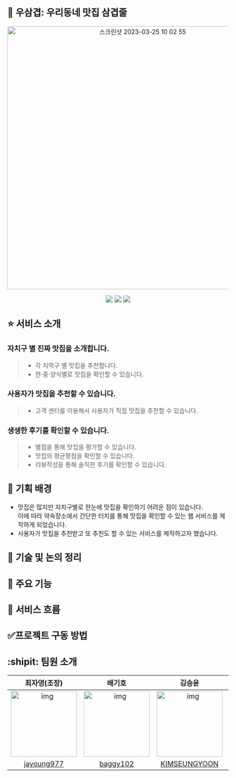 ## :dart: 우삼겹: 우리동네 맛집 삼겹줄
<p align='center'>
<img width="600" alt="스크린샷 2023-03-25 10 02 55" src="https://user-images.githubusercontent.com/61008837/227673600-70a5ac8b-8d7d-4507-b36a-108fe140d386.png">


</p>

<p align='center'>
    <img src="https://img.shields.io/badge/EJS-962300?style=flat-square&logo=ejs&logoColor=white"/>
    <img src="https://img.shields.io/badge/CSS3-1572B6?style=flat-square&logo=css3&logoColor=white"/>
    <img src="https://img.shields.io/badge/JavaScript-F7DF1E?style=flat-square&logo=javascript&logoColor=black"/>
 
</p>

## :star: 서비스 소개  
### 자치구 별 진짜 맛집을 소개합니다.
> - 각 지역구 별 맛집을 추천합니다.
> - 한·중·양식별로 맛집을 확인할 수 있습니다.
### 사용자가 맛집을 추천할 수 있습니다.
> - 고객 센터를 이용해서 사용자가 직접 맛집을 추천할 수 있습니다.
### 생생한 후기를 확인할 수 있습니다.
> - 별점을 통해 맛집을 평가할 수 있습니다.
> - 맛집의 평균평점을 확인할 수 있습니다.
> - 리뷰작성을 통해 솔직한 후기를 확인할 수 있습니다.



## :mag_right: 기획 배경
- 맛집은 많지만 자치구별로 한눈에 맛집을 확인하기 어려운 점이 있습니다. </br>
이에 따라 약속장소에서 간단한 터치를 통해 맛집을 확인할 수 있는 웹 서비스를 제작하게 되었습니다. 
- 사용자가 맛집을 추천받고 또 추천도 할 수 있는 서비스를 제작하고자 했습니다.


## :speech_balloon: 기술 및 논의 정리

## :open_file_folder: 주요 기능

## :arrows_counterclockwise: 서비스 흐름

## :white_check_mark:프로젝트 구동 방법

## :shipit: 팀원 소개

|                                                       최자영(조장)                                                       |                                                                         배기호                                                                         |                                                       김승윤                                                       |                                                       구교민                                                       |
| :---------------------------------------------------------------------------------------------------------------------: | :---------------------------------------------------------------------------------------------------------------------------------------------------------: | :---------------------------------------------------------------------------------------------------------------------: | :---------------------------------------------------------------------------------------------------------------------: |
| <img src="https://lh3.googleusercontent.com/fife/AMPSemc2lv9cqdwRvLl4k0k68NN8OL4MZmSTGFw_yhSxHrS7-eUoeqClgg1ZoI_NPvjbkOSsBwgYdMltcbGjbDvrzBolTY2FqPFx93mq9YsMOJZCtPl5RdzJX_MEpgTanpuhIVQ2Oiwk3XlRUKC1f4ZaFSvs3ehU7nts8mbWeZr_YGAdZ2QmsOi9jMUkykHhm93D8GhrVsLtAcL4qZx0sc-ojjyCEqJ9CUzLqIcCsJnTIfDGuGK_QeE7u9pSqKjqRWiXp2tix26OANfIQNudZKEwFc4UePl6cp3v1JJLCxRtN1-JsDSLXGqUQ8vTCRylKQUiN6IGR3Y5Vv_aPXDkODlBJ3oBIUvc2Yc-yiAnZdfQyi6QYjp5FEt0dPysvqVZ54n66YokoVQ_qnLfXo28Ldb3gtO5zeDUQIoFD3BsMSt1qsSVREnZLrq6XMAcxIh-xDeL-HI1fI91vkKRRstCkReTH8wzVuyC2BptO8nLjlM0lgMNLYMaQ6gyyUBCkx3IMuOgydFp26LzaYGt_APbI2zbT5k-F2gUtfO2Ew3AptSkbH-awTkwUrwARYzHGJJ18AROun80A5mjp9Fs6MxhQe_367hI7rHFbiN0Vt__dKi-omDqEAaPLD3Zd56T4DiQjg7iVZps9xY6fesV83_4OLt83wrWyDM9dCPRjQJ_xHr0QPV95-TVpmDfdIU219ZYVd9JkN61cvk_vBHvHA8q3V8J4EjqRf22ZzLDwj1tmkCvjkIH02fbVQUHEiewCsHsbZN825HxKrX77BwjuhcxGTTiL_29O24yrjbVJ2WR9ICsgwbURoatrfeJLJ5jEHbhR1in3AtihIqa338zt0r4y0BRt_Juss8ruhMHMQq4tl7r1ELG0fFLTs6wM_omLrKywGYKVdOkB51cGoMyf6JqdJ7ijnjof6a62zK0dJzLVxzOh-CbiugMTvR9M9bJZlFK3UetanHVm4XPlTxxW-AnO8ujB2_yZRaVYxM3XDZ-jEgqDcfdJ9Qmg8RQBKvkgvJjuC0OP2tqWD-8rabYL060VIRQB3r3D8tYAjC_e97fm-2HgvSU0ZInZ48yFuOuRkfQNV1sNTgFT7Kddgn7Ad8emMBTNvqeIVZpcSZoa78GGk-D35tjrY9LKd34DSQJC_8x91gCjVrvn6o0Qpj7n4biWre1C7dAnsVZFRMOZpqXhRFUUWUgoOt2i5ttQ1fJ39E6t-ueruYSJe2UkmeIHJgJ0CxWlt0Jig-rxLV9vnt-SiSX3vwpapwNGGavXXiOlOVoV3CtUERDw5Qt36ifWe-DwGNLtn2ekRNbJMt-2Gt2LLam75lljnqyFO9cmIwBIRq1EYQ9xKH34wr9FU6uIvwj_fZY-IbbPRpSmrm7BgnRDfqJOMGZC8TprKFbzXbOSgg1aiVYwPeH2JhAuo29Qovladv8hKl4OpGjiEbJqUgcvA4f87yBpukUFPiBZ7wLx3sBnBNCruTmZpxHAtU8rFuMhuWrqA=w1919-h969" alt="img" height="150px" width="150px" /> | <img src="https://avatars.githubusercontent.com/u/127190426?v=4" alt="img" height="150px" width="150px" /> | <img src="http://drive.google.com/uc?export=view&id=1J4E0u3y9uFBzb8ttt8WvVYTImascdJcv" alt="img" height="150px" width="150px" /> | <img src="https://avatars.githubusercontent.com/u/68095455?v=4" alt="img" height="150px" width="150px" /> |
|                                      [jayoung977](https://github.com/jayoung977)                                     |                                                           [baggy102](https://github.com/baggy102)                                                           |                                            [KIMSEUNGYOON](https://github.com/KIMSEUNGYOON)                                            |                                  [kiyomin0615](https://github.com/kiyomin0615)                                  |
